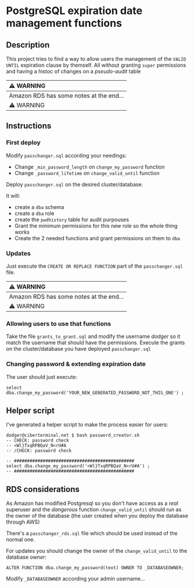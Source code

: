 # PostgreSQL expiration date management functions

## Description

This project tries to find a way to allow users the management of the `VALID UNTIL` expiration clause by themself.
All without granting `super` permissions and having a histoc of changes on a _pseudo-audit_ table

| :warning: WARNING          |
|:---------------------------|
| Amazon RDS has some notes at the end... |
| :warning: WARNING          |

## Instructions

### First deploy

Modify `passchanger.sql` according your needings:
  * Change `_min_password_length` on `change_my_password` function
  * Change `_password_lifetime` on `change_valid_until` function

Deploy `passchanger.sql` on the desired cluster/database.

It will:
  * create a `dba` schema
  * create a `dba` role
  * create the `pwdhistory` table for audit purpouses
  * Grant the minimum permissions for this new role so the whole thing works
  * Create the 2 needed functions and grant permissions on them to `dba`


### Updates

Just execute the `CREATE OR REPLACE FUNCTION` part of the `passchanger.sql` file.

| :warning: WARNING          |
|:---------------------------|
| Amazon RDS has some notes at the end... |
| :warning: WARNING          |



### Allowing users to use that functions
Take the file `grants_to_grant.sql` and modify the username _dodger_ so it match the username that should have the permissions.
Execute the grants on the cluster/database you have deployed `passchanger.sql`


### Changing password & extending expiration date

The user should just execute:
```
select dba.change_my_password('YOUR_NEW_GENERATED_PASSWORD_NOT_THIS_ONE') ;
```

## Helper script

I've generated a helper script to make the process easier for users:
```
dodger@ciberterminal.net $ bash password_creator.sh 
-- CHECK: password check
-- <Wl}TxqRPBQaV_N<rU#A 
-- /CHECK: password check

-- ##############################################
select dba.change_my_password('<Wl}TxqRPBQaV_N<rU#A') ;
-- ##############################################
```


## RDS considerations

As Amazon has modified Postgresql so you don't have access as a *real* superuser and the _dangerous_ function
`change_valid_until` should run as the owner of the database (the user created when you deploy the database through AWS)

There's a `passchanger_rds.sql` file which should be used instead of the normal one.

For updates you should change the owner of the `change_valid_until` to the database _owner_:
```
ALTER FUNCTION dba.change_my_password(text) OWNER TO _DATABASEOWNER;
```
Modify `_DATABASEOWNER` according your admin username...


